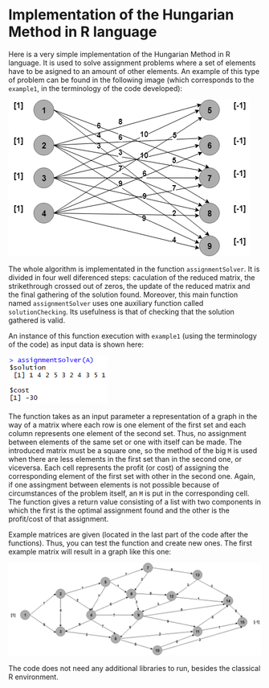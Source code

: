 # Implementation of the Hungarian Method in R language

Here is a very simple implementation of the Hungarian Method in R language. It is used to solve assignment problems where a set of elements have to be asigned to an amount of other elements. An example of this type of problem can be found in the following image (which corresponds to the `example1`, in the terminology of the code developed):

![alt text](https://github.com/sergioreyblanco/hungarian_method/blob/master/example1.PNG)

The whole algorithm is implementated in the function `assignmentSolver`. It is divided in four well diferenced steps: caculation of the reduced matrix, the strikethrough crossed out of zeros, the update of the reduced matrix and the final gathering of the solution found. Moreover, this main function named `assignmentSolver` uses one auxiliary function called `solutionChecking`. Its usefulness is that of checking that the solution gathered is valid.

An instance of this function execution with `example1` (using the terminology of the code) as input data is shown here: 

![alt text](https://github.com/sergioreyblanco/hungarian_method/blob/master/execution.PNG)

The function takes as an input parameter a representation of a graph in the way of a matrix where each row is one element of the first set and each column represents one element of the second set. Thus, no assignment between elements of the same set or one with itself can be made. The introduced matrix must be a square one, so the method of the big `M` is used when there are less elements in the first set than in the second one, or viceversa. Each cell represents the profit (or cost) of assigning the corresponding element of the first set with other in the second one. Again, if one assingment between elements is not possible because of circumstances of the problem itself, an `M` is put in the corresponding cell. The function gives a return value consisting of a list with two components in which the first is the optimal assignment found and the other is the profit/cost of that assignment.

Example matrices are given (located in the last part of the code after the functions). Thus, you can test the function and create new ones. The first example matrix will result in a graph like this one: 

![alt text](https://github.com/sergioreyblanco/dijkstra_algorithm/blob/master/example1.png)

The code does not need any additional libraries to run, besides the classical R environment.
